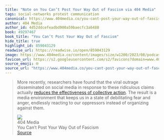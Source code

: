 ```yaml
---
title: "Note on You Can’t Post Your Way Out of Fascism via 404 Media"
tags: social-networks protest communication
canonical: https://www.404media.co/you-cant-post-your-way-out-of-fascism/
author: 404 Media
author_id: 4d52ddcefeadbd900a59baecfc3a6488
book: 49297467
book_title: "You Can’t Post Your Way Out of Fascism"
hide_title: true
highlight_id: 859043129
readwise_url: https://readwise.io/open/859043129
image: https://www.404media.co/content/images/size/w1200/2023/08/podcast-art-black-1.jpg
favicon_url: https://s2.googleusercontent.com/s2/favicons?domain=www.404media.co
source_emoji: 🌐
source_url: "https://www.404media.co/you-cant-post-your-way-out-of-fascism/#:~:text=More%20recently%2C%20researchers,organizing%20against%20them."
---
```


> More recently, researchers have found that the viral outrage disseminated on social media in response to these ridiculous claims actually [reduces the effectiveness of collective action](https://par.nsf.gov/servlets/purl/10095997?ref=404media.co). The result is a media environment that keeps us in a state of debilitating fear and anger, endlessly reacting to our oppressors instead of organizing against them.
> <div class="quoteback-footer"><div class="quoteback-avatar"><img class="mini-favicon" src="https://s2.googleusercontent.com/s2/favicons?domain=www.404media.co"></div><div class="quoteback-metadata"><div class="metadata-inner"><span style="display:none">FROM:</span><div aria-label="404 Media" class="quoteback-author"> 404 Media</div><div aria-label="You Can’t Post Your Way Out of Fascism" class="quoteback-title"> You Can’t Post Your Way Out of Fascism</div></div></div><div class="quoteback-backlink"><a target="_blank" aria-label="go to the full text of this quotation" rel="noopener" href="https://www.404media.co/you-cant-post-your-way-out-of-fascism/#:~:text=More%20recently%2C%20researchers,organizing%20against%20them." class="quoteback-arrow"> Source</a></div></div>